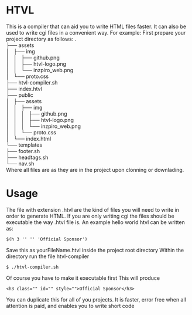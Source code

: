 # HTVL 
This is a compiler that can aid you to write HTML files faster. It can also be used to write cgi files in a convenient way. For example: First prepare your project directory as follows:
.  
├── assets  
│   ├── img  
│   │   ├── github.png  
│   │   ├── htvl-logo.png  
│   │   └── inzpiro_web.png  
│   └── proto.css  
├── htvl-compiler.sh  
├── index.htvl  
├── public  
│   ├── assets  
│   │   ├── img  
│   │   │   ├── github.png  
│   │   │   ├── htvl-logo.png  
│   │   │   └── inzpiro_web.png  
│   │   └── proto.css  
│   └── index.html  
└── templates  
    ├── footer.sh  
    ├── headtags.sh  
    └── nav.sh  
Where all files are as they are in the project upon clonning or downlading. 

# Usage
The file with extension .htvl are the kind of files you will need to write in order to generate HTML. If you are only writing cgi the files should be executable the way .htvl file is. An example hello world htvl can be written as:  

```  
$(h 3 '' '' 'Official Sponsor') 
```
Save this as yourFileName.htvl inside the project root directory
Within the directory run the file htvl-compiler

```
$ ./htvl-compiler.sh 
```
Of course you have to make it executable first
This will produce

```
<h3 class="" id="" style="">Official Sponsor</h3> 
```    
You can duplicate this for all of you projects. It is faster, error free when all attention is paid, and enables you to write short code


